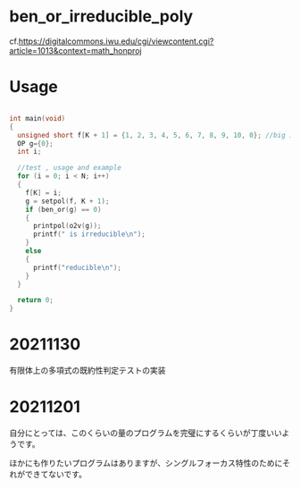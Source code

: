 # ben_or_irreducible_poly

cf.https://digitalcommons.iwu.edu/cgi/viewcontent.cgi?article=1013&context=math_honproj

# Usage

```c

int main(void)
{
  unsigned short f[K + 1] = {1, 2, 3, 4, 5, 6, 7, 8, 9, 10, 0}; //big indian
  OP g={0};
  int i;

  //test , usage and example
  for (i = 0; i < N; i++)
  {
    f[K] = i;
    g = setpol(f, K + 1);
    if (ben_or(g) == 0)
    {
      printpol(o2v(g));
      printf(" is irreducible\n");
    }
    else
    {
      printf("reducible\n");
    }
  }

  return 0;
}

```

# 20211130

有限体上の多項式の既約性判定テストの実装

# 20211201

自分にとっては、このくらいの量のプログラムを完璧にするくらいが丁度いいようです。

ほかにも作りたいプログラムはありますが、シングルフォーカス特性のためにそれができてないです。
